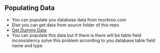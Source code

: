 ## Populating Data
- You can populate you database data from mockroo.com
- Else you can get data from source folder of this repo
- [Get Dummy Data ](../Resources/data.sql)
- You can populate this data but if there is there will be table field inconsistency solve this problem according to you database table field name and type